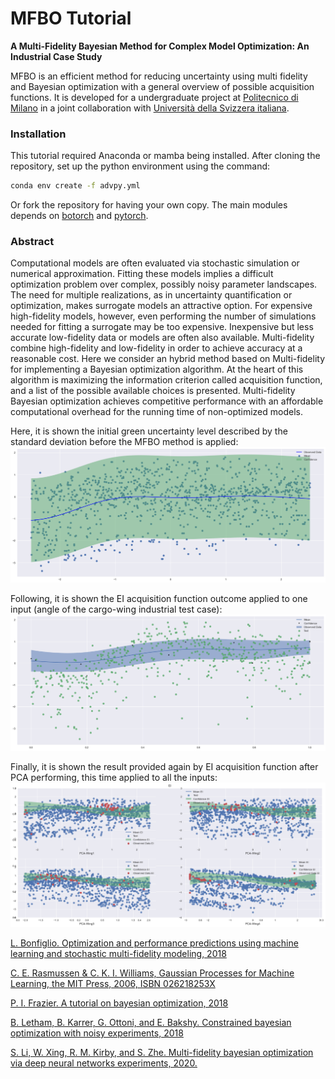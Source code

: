 # MFBO Tutorial
**A Multi-Fidelity Bayesian Method for Complex Model Optimization: An Industrial Case Study**

MFBO is an efficient method for reducing uncertainty using multi fidelity and Bayesian optimization with a general overview of possible acquisition functions. It is developed for a undergraduate project at [Politecnico di Milano](https://www.polimi.it/) in a joint collaboration with [Università della Svizzera italiana](https://www.usi.ch).

### Installation
This tutorial required Anaconda or mamba being installed. After cloning the repository, set up the python environment using the command:
```sh
conda env create -f advpy.yml
```
Or fork the repository for having your own copy. The main modules depends on [botorch](https://botorch.org/) and [pytorch](https://pytorch.org/).

### Abstract
Computational models are often evaluated via stochastic simulation or numerical approximation. Fitting these models implies a difficult optimization problem over complex, possibly noisy parameter landscapes. The need for multiple realizations, as in uncertainty quantification or optimization, makes surrogate models an attractive option. For expensive high-fidelity models, however, even performing the number of simulations needed for fitting a surrogate may be too expensive. Inexpensive but less accurate low-fidelity data or models are often also available. Multi-fidelity combine high-fidelity and low-fidelity in order to achieve accuracy at a reasonable cost. Here we consider an hybrid method based on Multi-fidelity for implementing a Bayesian optimization algorithm. At the heart of this algorithm is maximizing the information criterion called acquisition function, and a list of the possible available choices is presented. Multi-fidelity Bayesian optimization achieves competitive performance with an affordable computational overhead for the running time of non-optimized models.

Here, it is shown the initial green uncertainty level described by the standard deviation before the MFBO method is applied:
![What is this](output_img/only_gp_wing0_PCA_resampled_same.png)

Following, it is shown the EI acquisition function outcome applied to one input (angle of the cargo-wing industrial test case):
![What is this](output_img/output_test4_alpha0.png)

Finally, it is shown the result provided again by EI acquisition function after PCA performing, this time applied to all the inputs:
![What is this](output_img/EI_model_pca_3000_singlobj.png)

[L. Bonfiglio. Optimization and performance predictions using machine learning and
stochastic multi-fidelity modeling, 2018](https://web.mit.edu/~bonfi/www/multi-fidelity.html)

[C. E. Rasmussen & C. K. I. Williams, Gaussian Processes for Machine Learning, the MIT Press, 2006, ISBN 026218253X](http://gaussianprocess.org/gpml/)

[P. I. Frazier. A tutorial on bayesian optimization,
2018](https://arxiv.org/abs/1807.02811)

[B. Letham, B. Karrer, G. Ottoni, and E. Bakshy. Constrained bayesian optimization
with noisy experiments, 2018](https://arxiv.org/abs/1706.07094)

[S. Li, W. Xing, R. M. Kirby, and S. Zhe. Multi-fidelity bayesian optimization via deep
neural networks experiments, 2020.](https://proceedings.neurips.cc/paper/2020/hash/60e1deb043af37db5ea4ce9ae8d2c9ea-Abstract.html)
